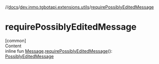//[docs](../../index.md)/[dev.inmo.tgbotapi.extensions.utils](index.md)/[requirePossiblyEditedMessage](require-possibly-edited-message.md)



# requirePossiblyEditedMessage  
[common]  
Content  
inline fun [Message](../dev.inmo.tgbotapi.types.message.abstracts/-message/index.md).[requirePossiblyEditedMessage](require-possibly-edited-message.md)(): [PossiblyEditedMessage](../dev.inmo.tgbotapi.types.message.abstracts/-possibly-edited-message/index.md)  



